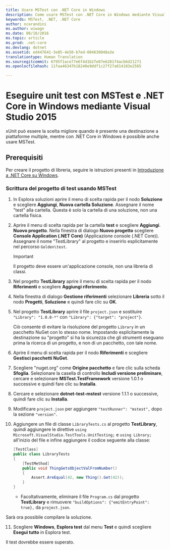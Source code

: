 ```yaml
---
title: Usare MSTest con .NET Core in Windows
description: Come usare MSTest con .NET Core in Windows mediante Visual Studio 2015
keywords: MSTest, .NET, .NET Core
author: ncarandini
ms.author: wiwagn
ms.date: 08/18/2016
ms.topic: article
ms.prod: .net-core
ms.devlang: dotnet
ms.assetid: ed447641-3e85-4e50-b7ed-004630048a3e
translationtype: Human Translation
ms.sourcegitcommit: 6795f1ace77e6f4d1b2fe07e6281f4acb6d21271
ms.openlocfilehash: 11faa46347b18240e9ddf1c27f27a814103e2565

---
```


# <a name="unit-testing-with-mstest-and-net-core-on-windows-using-visual-studio-2015"></a>Eseguire unit test con MSTest e .NET Core in Windows mediante Visual Studio 2015

xUnit può essere la scelta migliore quando è presente una destinazione a piattaforme multiple, mentre con .NET Core in Windows è possibile anche usare MSTest.

## <a name="prerequisites"></a>Prerequisiti

Per creare il progetto di libreria, seguire le istruzioni presenti in [Introduzione a .NET Core su Windows](../tutorials/using-on-windows.md).

### <a name="writing-the-test-project-using-mstest"></a>Scrittura del progetto di test usando MSTest

1. In Esplora soluzioni aprire il menu di scelta rapida per il nodo **Soluzione** e scegliere **Aggiungi**, **Nuova cartella Soluzione**. Assegnare il nome "test" alla cartella. 
   Questa è solo la cartella di una soluzione, non una cartella fisica.

2. Aprire il menu di scelta rapida per la cartella **test** e scegliere **Aggiungi**. **Nuovo progetto**. Nella finestra di dialogo **Nuovo progetto** scegliere **Console Application (.NET Core)** (Applicazione console (.NET Core)). Assegnare il nome "TestLibrary" al progetto e inserirlo esplicitamente nel percorso `Golden\test`. 

   > [!IMPORTANT]
   > Il progetto deve essere un'applicazione console, non una libreria di classi.

3. Nel progetto **TestLibrary** aprire il menu di scelta rapida per il nodo **Riferimenti** e scegliere **Aggiungi riferimento**. 

4. Nella finestra di dialogo **Gestione riferimenti** selezionare **Libreria** sotto il nodo **Progetti**, **Soluzione** e quindi fare clic su **OK**. 

5. Nel progetto **TestLibrary** aprire il file `project.json` e sostituire `"Library": "1.0.0-*"` con `"Library": {"target": "project"}`. 

   Ciò consente di evitare la risoluzione del progetto `Library` in un pacchetto NuGet con lo stesso nome. Impostando esplicitamente la destinazione su "progetto" si ha la sicurezza che gli strumenti eseguano prima la ricerca di un progetto, e non di un pacchetto, con tale nome. 

6. Aprire il menu di scelta rapida per il nodo **Riferimenti** e scegliere **Gestisci pacchetti NuGet**.

7. Scegliere "nuget.org" come **Origine pacchetto** e fare clic sulla scheda **Sfoglia**. Selezionare la casella di controllo **Includi versione preliminare**, cercare e selezionare **MSTest.TestFramework** versione 1.0.1 o successive e quindi fare clic su **Installa**. 

8. Cercare e selezionare **dotnet-test-mstest** versione 1.1.1 o successive, quindi fare clic su **Installa**.

9. Modificare `project.json` per aggiungere `"testRunner": "mstest",` dopo la sezione `"version"`.

10. Aggiungere un file di classe `LibraryTests.cs` al progetto **TestLibrary**, quindi aggiungere le direttive `using` `Microsoft.VisualStudio.TestTools.UnitTesting;` e `using Library;` all'inizio del file e infine aggiungere il codice seguente alla classe:
    ```csharp
    [TestClass]
    public class LibraryTests
    {
        [TestMethod]
        public void ThingGetsObjectValFromNumber()
        {
            Assert.AreEqual(42, new Thing().Get(42));
        }
    }
    ```
    * Facoltativamente, eliminare il file `Program.cs` dal progetto **TestLibrary** e rimuovere `"buildOptions": {"emitEntryPoint": true},` da `project.json`.

   Sarà ora possibile compilare la soluzione. 
   
11. Scegliere **Windows**, **Esplora test** dal menu **Test** e quindi scegliere **Esegui tutto** in Esplora test.
   
   Il test dovrebbe essere superato.



<!--HONumber=Nov16_HO3-->


